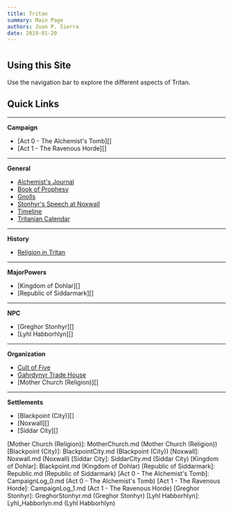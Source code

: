 ```yaml
---
title: Tritan
summary: Main Page
authors: Juan P. Sierra
date: 2019-01-20
---
```


# 


## Using this Site

Use the navigation bar to explore the different aspects of Tritan.

## Quick Links

*********
**Campaign**

- [Act 0 - The Alchemist&#39;s Tomb][]
- [Act 1 - The Ravenous Horde][]

*********
**General**

- [Alchemist&#39;s Journal][]
- [Book of Prophesy][]
- [Gnolls][]
- [Stonhyr&#39;s Speech at Noxwall][]
- [Timeline][]
- [Tritanian Calendar][]

*********
**History**

- [Religion in Tritan][]

*********
**MajorPowers**

- [Kingdom of Dohlar][]
- [Republic of Siddarmark][]

*********
**NPC**

- [Greghor Stonhyr][]
- [Lyhl Habborhlyn][]

*********
**Organization**

- [Cult of Five][]
- [Gahrdynyr Trade House][]
- [Mother Church (Religion)][]

*********
**Settlements**

- [Blackpoint (City)][]
- [Noxwall][]
- [Siddar City][]




[Religion in Tritan]: Religion.md (Religion in Tritan)
[Alchemist&#39;s Journal]: AlchemistJournal.md (Alchemist's Journal)
[Book of Prophesy]: Prophesy.md (Book of Prophesy)
[Gnolls]: Gnolls.md (Gnolls)
[Stonhyr&#39;s Speech at Noxwall]: StonhyrNoxwallSpeech.md (Stonhyr's Speech at Noxwall)
[Timeline]: Timeline.md (Timeline)
[Tritanian Calendar]: Calendar.md (Tritanian Calendar)
[Cult of Five]: CultOfFive.md (Cult of Five)
[Gahrdynyr Trade House]: GahrdynyrTradeHouse.md (Gahrdynyr Trade House)
[Mother Church (Religion)]: MotherChurch.md (Mother Church (Religion))
[Blackpoint (City)]: BlackpointCity.md (Blackpoint (City))
[Noxwall]: Noxwall.md (Noxwall)
[Siddar City]: SiddarCity.md (Siddar City)
[Kingdom of Dohlar]: Blackpoint.md (Kingdom of Dohlar)
[Republic of Siddarmark]: Republic.md (Republic of Siddarmark)
[Act 0 - The Alchemist&#39;s Tomb]: CampaignLog_0.md (Act 0 - The Alchemist's Tomb)
[Act 1 - The Ravenous Horde]: CampaignLog_1.md (Act 1 - The Ravenous Horde)
[Greghor Stonhyr]: GreghorStonhyr.md (Greghor Stonhyr)
[Lyhl Habborhlyn]: Lyhl_Habborlyn.md (Lyhl Habborhlyn)